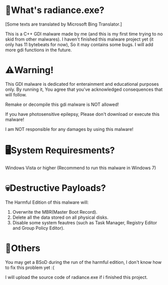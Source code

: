 # 🤔What's radiance.exe?
[Some texts are translated by Microsoft Bing Translator.]

This is a C++ GDI malware made by me (and this is my first time trying to no skid from other malwares).
I haven't finished this malware project yet (it only has 11 bytebeats for now), So it may contains some bugs. I will add more gdi functions in the future.

# ⚠️Warning!
This GDI malware is dedicated for enterainment and educational purposes only. By running it, You agree that you've acknowledged consequences that will follow.

Remake or decompile this gdi malware is NOT allowed!

If you have photosensitive epilepsy, Please don't download or execute this malware!

I am NOT responsible for any damages by using this malware!

# 🖥️System Requiresments?
Windows Vista or higher (Recommend to run this malware in Windows 7)

# 💀Destructive Payloads?
The Harmful Edition of this malware will:
1. Overwrite the MBR(Master Boot Record).
2. Delete all the data stored on all physical disks.
3. Disable some system feautres (such as Task Manager, Registry Editor and Group Policy Editor).

# 💬Others
You may get a BSoD during the run of the harmful edition, I don't know how to fix this problem yet :(

I will upload the source code of radiance.exe if i finished this project.
